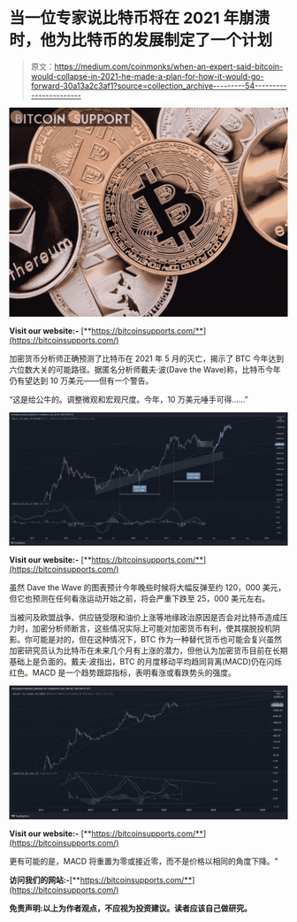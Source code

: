 # 当一位专家说比特币将在 2021 年崩溃时，他为比特币的发展制定了一个计划

> 原文：<https://medium.com/coinmonks/when-an-expert-said-bitcoin-would-collapse-in-2021-he-made-a-plan-for-how-it-would-go-forward-30a13a2c3af1?source=collection_archive---------54----------------------->

![](img/a566ece1241331a9b65edd83b8428985.png)

**Visit our website:-** [**https://bitcoinsupports.com/**](https://bitcoinsupports.com/)

加密货币分析师正确预测了比特币在 2021 年 5 月的灭亡，揭示了 BTC 今年达到六位数大关的可能路径。据匿名分析师戴夫·波(Dave the Wave)称，比特币今年仍有望达到 10 万美元——但有一个警告。

“这是给公牛的。调整微观和宏观尺度。今年，10 万美元唾手可得……”

![](img/c6a6481110412f659271470d7ed9143c.png)

**Visit our website:-** [**https://bitcoinsupports.com/**](https://bitcoinsupports.com/)

虽然 Dave the Wave 的图表预计今年晚些时候将大幅反弹至约 120，000 美元，但它也预测在任何看涨运动开始之前，将会严重下跌至 25，000 美元左右。

当被问及欧盟战争、供应链受限和油价上涨等地缘政治原因是否会对比特币造成压力时，加密分析师断言，这些情况实际上可能对加密货币有利，使其摆脱投机阴影。你可能是对的，但在这种情况下，BTC 作为一种替代货币也可能会复兴虽然加密研究员认为比特币在未来几个月有上涨的潜力，但他认为加密货币目前在长期基础上是负面的。戴夫·波指出，BTC 的月度移动平均趋同背离(MACD)仍在闪烁红色。MACD 是一个趋势跟踪指标，表明看涨或看跌势头的强度。

![](img/fb694629c062f0d9a6b7088ae35cad6d.png)

**Visit our website:-** [**https://bitcoinsupports.com/**](https://bitcoinsupports.com/)

更有可能的是，MACD 将重置为零或接近零，而不是价格以相同的角度下降。"

**访问我们的网站:-**[**https://bitcoinsupports.com/**](https://bitcoinsupports.com/)

**免责声明:以上为作者观点，不应视为投资建议。读者应该自己做研究。**
